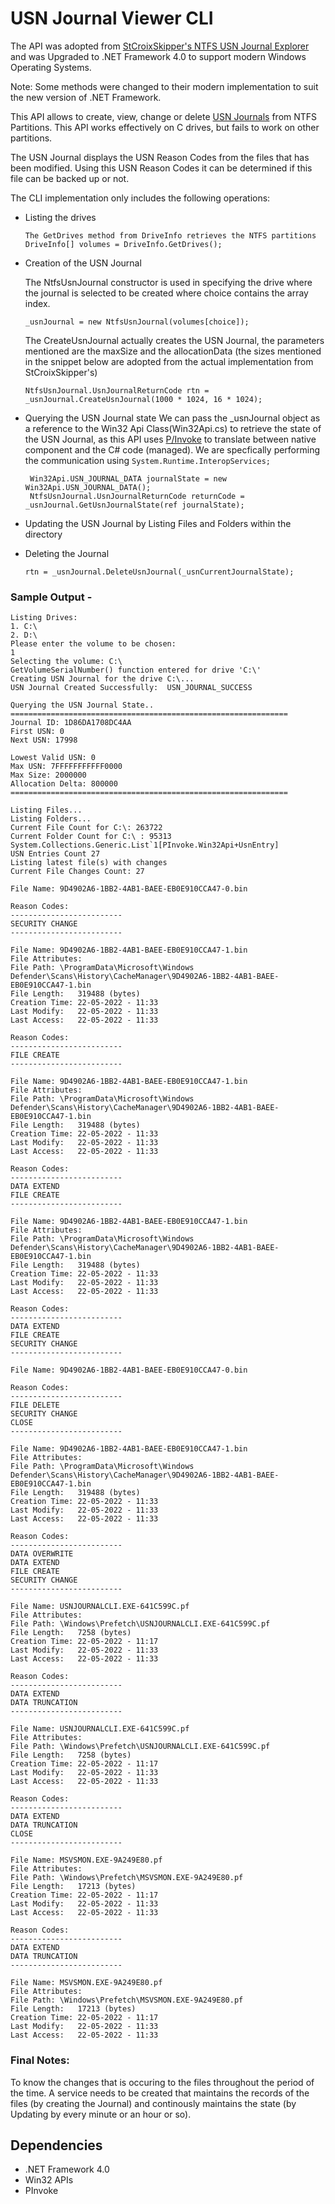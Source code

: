 # USN Journal Viewer CLI

The API was adopted from [StCroixSkipper's NTFS USN Journal Explorer](https://www.donationcoder.com/forum/index.php?topic=22695.0) and was Upgraded to .NET Framework 4.0 to support modern Windows Operating Systems.

Note: Some methods were changed to their modern implementation to suit the new version of .NET Framework.

This API allows to create, view, change or delete [USN Journals](https://en.wikipedia.org/wiki/USN_Journal) from NTFS Partitions. This API works effectively on C drives, but fails to work on other partitions.

The USN Journal displays the USN Reason Codes from the files that has been modified. Using this USN Reason Codes it can be determined if this file can be backed up or not.

The CLI implementation only includes the following operations:

- Listing the drives

  ```
  The GetDrives method from DriveInfo retrieves the NTFS partitions
  DriveInfo[] volumes = DriveInfo.GetDrives();
  ```

- Creation of the USN Journal

   The NtfsUsnJournal constructor is used in specifying the drive where the journal is selected to be created where choice contains the array index.

   ```
   _usnJournal = new NtfsUsnJournal(volumes[choice]);
   ```

   The CreateUsnJournal actually creates the USN Journal, the parameters mentioned are the maxSize and the allocationData (the sizes mentioned in the snippet below are adopted from the actual implementation from StCroixSkipper's)
   ```
   NtfsUsnJournal.UsnJournalReturnCode rtn = _usnJournal.CreateUsnJournal(1000 * 1024, 16 * 1024);
   ```

- Querying the USN Journal state 
   We can pass the _usnJournal object as a reference to the Win32 Api Class(Win32Api.cs) to retrieve the state of the USN Journal, as this API uses [P/Invoke](https://docs.microsoft.com/en-us/dotnet/standard/native-interop/pinvoke) to translate between native component and the C# code (managed). We are specfically performing the communication using `System.Runtime.InteropServices;`

   ```
    Win32Api.USN_JOURNAL_DATA journalState = new Win32Api.USN_JOURNAL_DATA();
    NtfsUsnJournal.UsnJournalReturnCode returnCode = _usnJournal.GetUsnJournalState(ref journalState);
   ```

- Updating the USN Journal by Listing Files and Folders within the directory

- Deleting the Journal

    ```
    rtn = _usnJournal.DeleteUsnJournal(_usnCurrentJournalState);
    ```

### Sample Output -
```
Listing Drives:
1. C:\
2. D:\
Please enter the volume to be chosen:
1
Selecting the volume: C:\
GetVolumeSerialNumber() function entered for drive 'C:\'
Creating USN Journal for the drive C:\...
USN Journal Created Successfully:  USN_JOURNAL_SUCCESS

Querying the USN Journal State..
==============================================================
Journal ID: 1D86DA1708DC4AA
First USN: 0
Next USN: 17998

Lowest Valid USN: 0
Max USN: 7FFFFFFFFFFF0000
Max Size: 2000000
Allocation Delta: 800000
==============================================================

Listing Files...
Listing Folders...
Current File Count for C:\: 263722
Current Folder Count for C:\ : 95313
System.Collections.Generic.List`1[PInvoke.Win32Api+UsnEntry]
USN Entries Count 27
Listing latest file(s) with changes
Current File Changes Count: 27

File Name: 9D4902A6-1BB2-4AB1-BAEE-EB0E910CCA47-0.bin

Reason Codes:
-------------------------
SECURITY CHANGE
-------------------------

File Name: 9D4902A6-1BB2-4AB1-BAEE-EB0E910CCA47-1.bin
File Attributes:
File Path: \ProgramData\Microsoft\Windows Defender\Scans\History\CacheManager\9D4902A6-1BB2-4AB1-BAEE-EB0E910CCA47-1.bin
File Length:   319488 (bytes)
Creation Time: 22-05-2022 - 11:33
Last Modify:   22-05-2022 - 11:33
Last Access:   22-05-2022 - 11:33

Reason Codes:
-------------------------
FILE CREATE
-------------------------

File Name: 9D4902A6-1BB2-4AB1-BAEE-EB0E910CCA47-1.bin
File Attributes:
File Path: \ProgramData\Microsoft\Windows Defender\Scans\History\CacheManager\9D4902A6-1BB2-4AB1-BAEE-EB0E910CCA47-1.bin
File Length:   319488 (bytes)
Creation Time: 22-05-2022 - 11:33
Last Modify:   22-05-2022 - 11:33
Last Access:   22-05-2022 - 11:33

Reason Codes:
-------------------------
DATA EXTEND
FILE CREATE
-------------------------

File Name: 9D4902A6-1BB2-4AB1-BAEE-EB0E910CCA47-1.bin
File Attributes:
File Path: \ProgramData\Microsoft\Windows Defender\Scans\History\CacheManager\9D4902A6-1BB2-4AB1-BAEE-EB0E910CCA47-1.bin
File Length:   319488 (bytes)
Creation Time: 22-05-2022 - 11:33
Last Modify:   22-05-2022 - 11:33
Last Access:   22-05-2022 - 11:33

Reason Codes:
-------------------------
DATA EXTEND
FILE CREATE
SECURITY CHANGE
-------------------------

File Name: 9D4902A6-1BB2-4AB1-BAEE-EB0E910CCA47-0.bin

Reason Codes:
-------------------------
FILE DELETE
SECURITY CHANGE
CLOSE
-------------------------

File Name: 9D4902A6-1BB2-4AB1-BAEE-EB0E910CCA47-1.bin
File Attributes:
File Path: \ProgramData\Microsoft\Windows Defender\Scans\History\CacheManager\9D4902A6-1BB2-4AB1-BAEE-EB0E910CCA47-1.bin
File Length:   319488 (bytes)
Creation Time: 22-05-2022 - 11:33
Last Modify:   22-05-2022 - 11:33
Last Access:   22-05-2022 - 11:33

Reason Codes:
-------------------------
DATA OVERWRITE
DATA EXTEND
FILE CREATE
SECURITY CHANGE
-------------------------

File Name: USNJOURNALCLI.EXE-641C599C.pf
File Attributes:
File Path: \Windows\Prefetch\USNJOURNALCLI.EXE-641C599C.pf
File Length:   7258 (bytes)
Creation Time: 22-05-2022 - 11:17
Last Modify:   22-05-2022 - 11:33
Last Access:   22-05-2022 - 11:33

Reason Codes:
-------------------------
DATA EXTEND
DATA TRUNCATION
-------------------------

File Name: USNJOURNALCLI.EXE-641C599C.pf
File Attributes:
File Path: \Windows\Prefetch\USNJOURNALCLI.EXE-641C599C.pf
File Length:   7258 (bytes)
Creation Time: 22-05-2022 - 11:17
Last Modify:   22-05-2022 - 11:33
Last Access:   22-05-2022 - 11:33

Reason Codes:
-------------------------
DATA EXTEND
DATA TRUNCATION
CLOSE
-------------------------

File Name: MSVSMON.EXE-9A249E80.pf
File Attributes:
File Path: \Windows\Prefetch\MSVSMON.EXE-9A249E80.pf
File Length:   17213 (bytes)
Creation Time: 22-05-2022 - 11:17
Last Modify:   22-05-2022 - 11:33
Last Access:   22-05-2022 - 11:33

Reason Codes:
-------------------------
DATA EXTEND
DATA TRUNCATION
-------------------------

File Name: MSVSMON.EXE-9A249E80.pf
File Attributes:
File Path: \Windows\Prefetch\MSVSMON.EXE-9A249E80.pf
File Length:   17213 (bytes)
Creation Time: 22-05-2022 - 11:17
Last Modify:   22-05-2022 - 11:33
Last Access:   22-05-2022 - 11:33
```


### Final Notes:
To know the changes that is occuring to the files throughout the period of the time. A service needs to be created that maintains the records of the files (by creating the Journal) and continously maintains the state (by Updating by every minute or an hour or so).



## Dependencies
- .NET Framework 4.0
- Win32 APIs 
- PInvoke 
